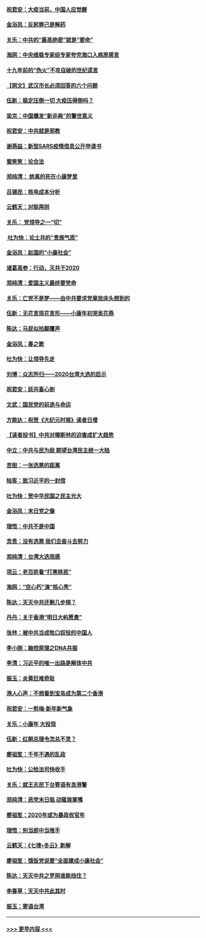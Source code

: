 #### [祝君安：大疫当前，中国人应觉醒](../pages/nsc993/n11821946.md?t=01270902) 
#### [金浴凤：反躬罪己是解药](../pages/nsc993/n11820280.md?t=01270902) 
#### [关乐：中共的“最高绝密”就是“要命”](../pages/nsc993/n11816946.md?t=01270902) 
#### [海网：中央维稳专家组专家夸完海口入病房感言](../pages/nsc993/n11815138.md?t=01270902) 
#### [十九年前的“伪火”不攻自破的世纪谎言](../pages/nsc993/n11813238.md?t=01270902) 
#### [【网文】武汉市长必须回答的六个问题](../pages/nsc993/n11813848.md?t=01270902) 
#### [伍新：稳定压倒一切 大疫压得倒吗？](../pages/nsc993/n11812634.md?t=01270902) 
#### [梁京：中国爆发“新非典”的警世意义](../pages/nsc993/n11812554.md?t=01270902) 
#### [祝君安：中共就是邪教](../pages/nsc993/n11812431.md?t=01270902) 
#### [谢燕益：新型SARS疫情信息公开申请书](../pages/nsc993/n11808840.md?t=01270902) 
#### [蜀笑笑：论合法](../pages/nsc993/n11808064.md?t=01270902) 
#### [郑纯清： 她真的死在小康梦里](../pages/nsc993/n11806623.md?t=01270902) 
#### [吕锡民：核电成本分析](../pages/nsc993/n11806284.md?t=01270902) 
#### [云鹤天：对联两则](../pages/nsc993/n11805957.md?t=01270902) 
#### [关乐： 党领导之一“切”](../pages/nsc993/n11804505.md?t=01270902) 
#### [ 吐为快：论土共的“贵族气质”](../pages/nsc993/n11804490.md?t=01270902) 
#### [金浴凤：赵国的“小康社会”](../pages/nsc993/n11804452.md?t=01270902) 
#### [诸葛高参：行动，灭共于2020](../pages/nsc993/n11804120.md?t=01270902) 
#### [郑纯清：爱国主义最终要党命](../pages/nsc993/n11802197.md?t=01270902) 
#### [关乐：亡党不是梦——由中共要求党章放床头想到的](../pages/nsc993/n11802156.md?t=01270902) 
#### [伍新：无花言现花言形——小康年初哭吴花燕](../pages/nsc993/n11800044.md?t=01270902) 
#### [陈达：马屁似拍颠覆声](../pages/nsc993/n11800010.md?t=01270902) 
#### [金浴凤：春之歌](../pages/nsc993/n11797687.md?t=01270902) 
#### [吐为快：让领导先走](../pages/nsc993/n11797512.md?t=01270902) 
#### [刘博：众志所归——2020台湾大选的启示](../pages/nsc993/n11796878.md?t=01270902) 
#### [祝君安：妖共畜心剖](../pages/nsc993/n11794273.md?t=01270902) 
#### [文武：国民党的前途与命运](../pages/nsc993/n11794198.md?t=01270902) 
#### [方能达：祝贺《大纪元时报》读者日增](../pages/nsc993/n11793807.md?t=01270902) 
#### [【读者投书】中共对穆斯林的迫害成扩大趋势](../pages/nsc993/n11791371.md?t=01270902) 
#### [中立：中共与民为敌 期望台湾民主统一大陆](../pages/nsc993/n11790392.md?t=01270902) 
#### [苦胆：一张选票的距离](../pages/nsc993/n11788914.md?t=01270902) 
#### [陆客：致习近平的一封信](../pages/nsc993/n11788867.md?t=01270902) 
#### [吐为快：贺中华民国之民主光大](../pages/nsc993/n11788618.md?t=01270902) 
#### [金浴凤：末日党之像](../pages/nsc993/n11787475.md?t=01270902) 
#### [理悟：中共不是中国](../pages/nsc993/n11787463.md?t=01270902) 
#### [念贲：没有选票  我们去奋斗去努力](../pages/nsc993/n11787398.md?t=01270902) 
#### [郑纯清：台湾大选观感](../pages/nsc993/n11786210.md?t=01270902) 
#### [项云：老百姓看“打黑除恶”](../pages/nsc993/n11785398.md?t=01270902) 
#### [海网：“空心朽”演“核心秀”](../pages/nsc993/n11783874.md?t=01270902) 
#### [陈达：天灭中共还剩几步棋？](../pages/nsc993/n11783719.md?t=01270902) 
#### [丹丹：关于香港“明日大屿愿景”](../pages/nsc993/n11783273.md?t=01270902) 
#### [张林：被中共当成牲口奴役的中国人](../pages/nsc993/n11782397.md?t=01270902) 
#### [李小刚：脑控原理之DNA共振](../pages/nsc993/n11780962.md?t=01270902) 
#### [李清：习近平的唯一出路是解体中共](../pages/nsc993/n11780866.md?t=01270902) 
#### [振玉：炎黄巨难奇耻](../pages/nsc993/n11779632.md?t=01270902) 
#### [港人心声：不想看到宝岛成为第二个香港](../pages/nsc993/n11778817.md?t=01270902) 
#### [祝君安：一剪梅‧新年新气象](../pages/nsc993/n11776340.md?t=01270902) 
#### [关乐：小康年 大役现](../pages/nsc993/n11774213.md?t=01270902) 
#### [伍新：红朝总理令怎总不灵？](../pages/nsc993/n11770813.md?t=01270902) 
#### [廖祖笙：千年不遇的乱政](../pages/nsc993/n11770373.md?t=01270902) 
#### [吐为快：公检法司快收手](../pages/nsc993/n11770359.md?t=01270902) 
#### [关乐：就王志民下台寄语有良港警](../pages/nsc993/n11769903.md?t=01270902) 
#### [郑纯清：恶党末日临 动辄挨掌嘴](../pages/nsc993/n11769356.md?t=01270902) 
#### [廖祖笙：2020年或为暴政收官年](../pages/nsc993/n11768216.md?t=01270902) 
#### [理悟：别当郎中当推手](../pages/nsc993/n11768243.md?t=01270902) 
#### [云鹤天：《七律▪冬云》新解](../pages/nsc993/n11768204.md?t=01270902) 
#### [廖祖笙：饿饭党说要“全面建成小康社会”](../pages/nsc993/n11767482.md?t=01270902) 
#### [陈达：天灭中共之罗网谁能挡住？](../pages/nsc993/n11767465.md?t=01270902) 
#### [李春草：天灭中共此其时](../pages/nsc993/n11767452.md?t=01270902) 
#### [振玉：寄语台湾](../pages/nsc993/n11767432.md?t=01270902) 

----
#### [ >>> 更早内容 <<< ](../indexes/nsc993-earlier.md)
